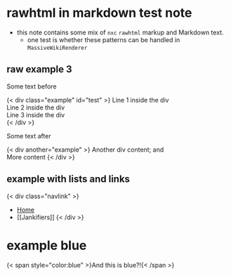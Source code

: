 # rawhtml in markdown test note
 - this note contains some mix of `nxc` `rawhtml` markup and Markdown text.
   - one test is whether these patterns can be handled in `MassiveWikiRenderer`

## raw example 3

Some text before

{< div class="example" id="test" >}
Line 1 inside the div  
Line 2 inside the div  
Line 3 inside the div  
{< /div >}

Some text after

{< div another="example" >}
Another div content; and  
More content
{< /div >}

## example with lists and links

{< div class="navlink" >}
- [Home](README)
- [[Jankifiers]]
{< /div >}

# example blue
{< span style="color:blue" >}And this is blue?!{< /span >}
